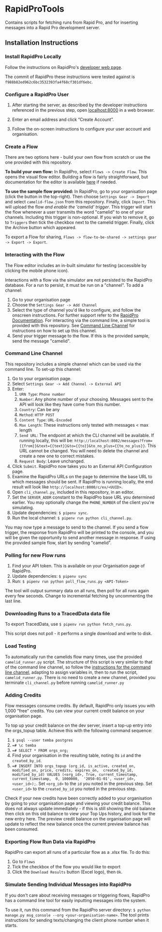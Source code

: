# RapidProTools
Contains scripts for fetching runs from Rapid Pro, and for inserting messages into a Rapid Pro development server.

## Installation Instructions

### Install RapidPro Locally
Follow the instructions on RapidPro's 
[developer web page](https://rapidpro.github.io/rapidpro/docs/development/).

The commit of RapidPro these instructions were tested against is `f988b82ed962c6bc3532393fa4f68cf301df6ebc`.

### Configure a RapidPro User
1. After starting the server, as described by the developer instructions referenced in the previous step, 
open [localhost:8000](http://localhost:8000) in a web browser. 

1. Enter an email address and click “Create Account”.

1. Follow the on-screen instructions to configure your user account and organisation.

### Create a Flow
There are two options here - build your own flow from scratch or use the one provided with this repository.

**To build your own flow:**
In RapidPro, select `Flows -> Create Flow`. This opens the visual flow editor.
Building a flow is fairly straightforward, but documentation for the editor is 
available [here](http://docs.rapidpro.io/#topic_6) if needed.

**To use the sample flow provided:**
In RapidPro, go to your organisation page (click the button in the top-right). 
Then choose `Settings Gear -> Import` and select `camelid-flow.json` from this repository. Finally, click `Import`.
This will upload the flow *and enable the 'camelid' trigger*. This trigger will start the flow whenever a user transmits 
the word "camelid" to one of your channels. Including this trigger is non-optional. If you wish to remove it, go to
`Triggers` then tick the checkbox next to the camelid trigger. Finally, click the Archive button which appeared.

To export a Flow for sharing, `Flows -> flow-to-be-shared -> settings gear -> Export -> Export`.

### Interacting with the Flow
The Flow editor includes an in-built simulator for testing (accessible by clicking the mobile phone icon).

Interactions with a flow via the simulator are not persisted to the RapidPro database.
For a run to persist, it must be run on a "channel". To add a channel:

1. Go to your organisation page
1. Choose the `Settings Gear -> Add Channel`
1. Select the type of channel you'd like to configure, and follow the onscreen instructions.
   For further support refer to the [RapidPro Documentation](http://docs.rapidpro.io/#topic_11).
   For interacting via the command line, a simple tool is provided with this repository. 
   See [Command Line Channel](#command-line-channel) for instructions on how to set up this channel.
1. Send your trigger message to the flow. If this is the provided sample, send the message "camelid".

### Command Line Channel
This repository includes a simple channel which can be used via the command line.
To set-up this channel:

1. Go to your organisation page.
1. Select `Settings Gear -> Add Channel -> External API`
1. Enter:
    1. `URN Type`: `Phone number`
    1. `Number`: Any phone number of your choosing. 
       Messages sent to the API will look like they have come from this number.
    1. `Country`: Can be any
    1. `Method`: `HTTP POST`
    1. `Content Type`: `URL-Encoded`
    1. `Max Length`: These instructions only tested with messages < max length
    1. `Send URL`: The endpoint at which the CLI channel will be available. If running locally, this will be:
       `http://localhost:8082/messages?from={{from}}&text={{text}}&to={{to}}&to_no_plus={{to_no_plus}}`.
       This URL cannot be changed. You will need to delete the channel and create a new one to correct mistakes.
    1. `Request Body`: Leave unchanged.
1. Click `Submit`. RapidPro now takes you to an External API Configuration page.
1. Examine the RapidPro URLs on the page to determine the base URL to which messages should be sent.
   If RapidPro is running locally, the end result will look like `http://localhost:8000/c/ex/<UUID>`.
1. Open `cli_channel.py`, included in this repository, in an editor.
1. Set the `SERVER_ADDR` constant to the RapidPro base URL you determined earlier. 
   You may optionally change the `PHONE_NUMBER` of the client you're simulating.
1. Update dependencies: `$ pipenv sync`.
1. Run the local channel: `$ pipenv run python cli_channel.py`.

You may now type a message to send to the channel.
If you send a flow trigger, the response from RapidPro will be printed to the console, and you will be given the
opportunity to send another message in response. If using the provided sample flow, start by sending "camelid".

### Polling for new Flow runs
1. Find your API token. This is available on your Organisation page of RapidPro.
1. Update dependencies: `$ pipenv sync`
1. Run: `$ pipenv run python poll_flow_runs.py <API-Token>`

The tool will output summary data on all runs, then poll for all runs again every few seconds.
Change to incremental fetching by uncommenting the last line.

### Downloading Runs to a TracedData data file
To export TracedData, use `$ pipenv run python fetch_runs.py`.

This script does not poll - it performs a single download and write to disk. 

### Load Testing
To automatically run the camelids flow many times, use the provided `camelid_runner.py` script.
The structure of this script is very similar to that of the command line channel, so follow
the [instructions for the command line channel](#command-line-channel), adapting to assign variables in, then to run
the script, `camelid_runner.py`. There is no need to create a new channel, provided you terminate `cli_channel.py`
before running `camelid_runner.py` 

### Adding Credits
Flow messages consume credits. By default, RapidPro only issues you with 1,000 "free" credits.
You can view your current credit balance on your organisation page.

To top up your credit balance on the dev server, insert a top-up entry into the orgs_topup table. 
Achieve this with the following command sequence:

1. `$ psql --user temba postgres`
1. `=# \c temba`
1. `=# SELECT * FROM orgs_org;`
1. Find your organisation in the resulting table, noting its `id` and the `created_by_id`.
1. `=# INSERT INTO orgs_topup (org_id, is_active, created_on, modified_on, price, credits, expires_on, 
    created_by_id, modified_by_id) VALUES (<org_id>, True, current_timestamp, current_timestamp,  0, 1000000, 
    '2050-01-01', <user_id>, <user_id>);`. 
    Set `<org_id>` to the `id` you noted in the previous step.
    Set `<user_id>` to the `created_by_id` you noted in the previous step.
   
Check if your new credits have been correctly added to your organisation by going to your organisation page and 
viewing your credit balance. 
This does not always update immediately - if this is still showing the old balance then click on this old balance
to view your Top Ups history, and look for the new entry here. The preview credit balance on the organisation page
will update to reflect the new balance once the current preview balance has been consumed.

### Exporting Flow Run Data via RapidPro
RapidPro can export all runs of a particular flow as a .xlsx file. To do this:

1. Go to `Flows`
1. Tick the checkbox of the flow you would like to export
1. Click the `Download Results` button (Excel logo), then `Ok`.

### Simulate Sending Individual Messages into RapidPro
If you don't care about receiving messages or triggering flows, RapidPro has a command line tool for easily
inputting messages into the system.

To use it, run this command from the RapidPro server directory:
`$ python manage.py msg_console --org <your-organisation-name>`.
The tool prints instructions for sending texts/changing the client phone number when it starts.
